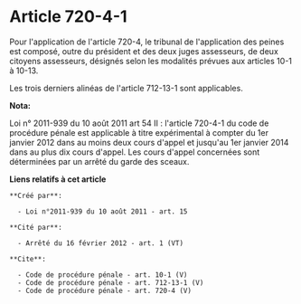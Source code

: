 # Article 720-4-1

Pour l'application de l'article 720-4, le tribunal de l'application des peines est composé, outre du président et des deux
juges assesseurs, de deux citoyens assesseurs, désignés selon les modalités prévues aux articles 10-1 à 10-13. 

Les trois derniers alinéas de l'article 712-13-1 sont applicables.

**Nota:**

Loi n° 2011-939 du 10 août 2011 art 54 II : l'article 720-4-1 du code de procédure pénale est applicable à titre expérimental
à compter du 1er janvier 2012 dans au moins deux cours d'appel et jusqu'au 1er janvier 2014 dans au plus dix cours d'appel.
Les cours d'appel concernées sont déterminées par un arrêté du garde des sceaux.

**Liens relatifs à cet article**

	**Créé par**:

	  - Loi n°2011-939 du 10 août 2011 - art. 15

	**Cité par**:

	  - Arrêté du 16 février 2012 - art. 1 (VT)

	**Cite**:

	  - Code de procédure pénale - art. 10-1 (V)
	  - Code de procédure pénale - art. 712-13-1 (V)
	  - Code de procédure pénale - art. 720-4 (V)
